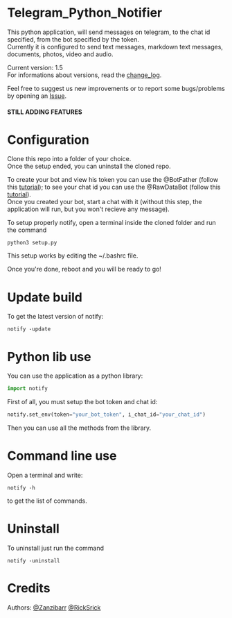 # Telegram_Python_Notifier
This python application, will send messages on telegram, to the chat id specified, from the bot specified by the token.  
Currently it is configured to send text messages, markdown text messages, documents, photos, video and audio.  

Current version: 1.5  
For informations about versions, read the <a href="https://github.com/Zanzibarr/Telegram_Python_Notifier/blob/main/change_log.md">change_log</a>.    

Feel free to suggest us new improvements or to report some bugs/problems by opening an <a href="https://github.com/Zanzibarr/Telegram_Python_Notifier/issues">Issue</a>.  

#### STILL ADDING FEATURES

# Configuration
Clone this repo into a folder of your choice.  
Once the setup ended, you can uninstall the cloned repo.  

To create your bot and view his token you can use the @BotFather (follow this <a href="https://www.youtube.com/watch?v=aNmRNjME6mE">tutorial</a>); to see your chat id you can use the @RawDataBot (follow this <a href="https://www.youtube.com/watch?v=UPC5Ck1oU6k">tutorial</a>).  
Once you created your bot, start a chat with it (without this step, the application will run, but you won't recieve any message).  

To setup properly notify, open a terminal inside the cloned folder and run the command  
```shell
python3 setup.py
```
This setup works by editing the ~/.bashrc file.

Once you're done, reboot and you will be ready to go!

# Update build
To get the latest version of notify:
```shell
notify -update
```

# Python lib use
You can use the application as a python library:
```python
import notify
```

First of all, you must setup the bot token and chat id:
```python
notify.set_env(token="your_bot_token", i_chat_id="your_chat_id")
```

Then you can use all the methods from the library.  

# Command line use
Open a terminal and write:
```shell
notify -h
```
to get the list of commands.

# Uninstall
To uninstall just run the command
```shell
notify -uninstall
```

# Credits
Authors: <a href="https://github.com/Zanzibarr">@Zanzibarr</a> <a href="https://github.com/RickSrick">@RickSrick</a>
